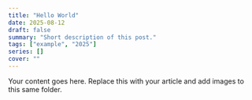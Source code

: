 ```yaml
---
title: "Hello World"
date: 2025-08-12
draft: false
summary: "Short description of this post."
tags: ["example", "2025"]
series: []
cover: ""
---
```

Your content goes here. Replace this with your article and add images to this same folder.
